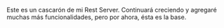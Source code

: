 Este es un cascarón de mi Rest Server. Continuará creciendo y agregaré muchas más funcionalidades, pero por ahora, ésta es la base.